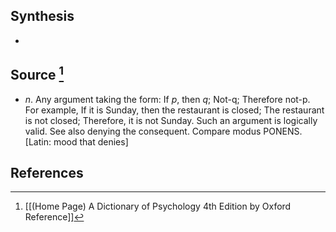 ## Synthesis
- 
## Source [^1]
- $n$. Any argument taking the form: If $p$, then $q$; Not-q; Therefore not-p. For example, If it is Sunday, then the restaurant is closed; The restaurant is not closed; Therefore, it is not Sunday. Such an argument is logically valid. See also denying the consequent. Compare modus PONENS. \[Latin: mood that denies]
## References

[^1]: [[(Home Page) A Dictionary of Psychology 4th Edition by Oxford Reference]]
